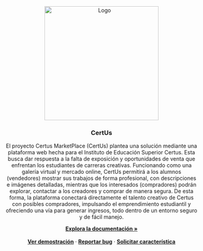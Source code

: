 <!-- INICIO DE LA DOCUMENTACIÓN DEL PROYECTO -->
<div align="center">
  <a href="https://github.com/CertusMarketplace">
    <img src="https://i.imgur.com/ANyBQou.png" alt="Logo" width="300" height="300">
  </a>

  <h3 align="center">CertUs</h3>
  
  <p align="center">
      El proyecto Certus MarketPlace (CertUs) plantea una solución 
      mediante una plataforma web hecha para el 
      Instituto de Educación Superior Certus. Esta busca dar respuesta a la falta de exposición 
      y oportunidades de venta que enfrentan los estudiantes de carreras creativas. 
      Funcionando como una galería virtual y mercado online, CertUs permitirá a los 
      alumnos (vendedores) mostrar sus trabajos de forma profesional, con descripciones 
      e imágenes detalladas, mientras que los interesados (compradores) podrán explorar, 
      contactar a los creadores y comprar de manera segura. De esta forma, la plataforma 
      conectará directamente el talento creativo de Certus con posibles compradores, 
      impulsando el emprendimiento estudiantil y ofreciendo una vía para generar ingresos,
      todo dentro de un entorno seguro y de fácil manejo.
  </p>
    <a href=""><strong>Explora la documentación »</strong></a>
  <br />
  <br />
  <a href=""><strong>Ver demostración</strong></a>
    ·
  <a href=""><strong>Reportar bug</strong></a>
    ·
  <a href=""><strong>Solicitar característica</strong></a>
</div>

